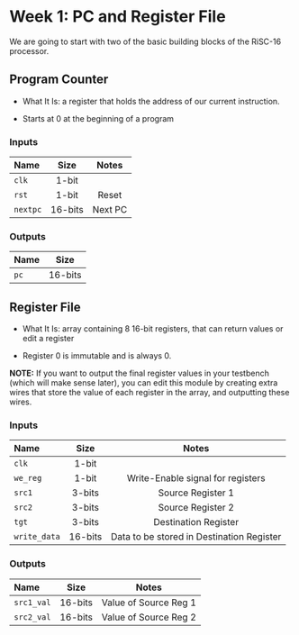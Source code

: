# Week 1: PC and Register File
We are going to start with two of the basic building blocks of the RiSC-16 processor.

## Program Counter
- What It Is: a register that holds the address of our current instruction.

- Starts at 0 at the beginning of a program

### Inputs

|Name|Size|Notes
|:---|:---:|:---:|
|`clk`|1-bit|
|`rst`|1-bit|Reset|
|`nextpc`|16-bits|Next PC|

### Outputs

|Name|Size|
|:---|:---:|
|`pc`|16-bits|


## Register File
- What It Is: array containing 8 16-bit registers, that can return values or edit a register

- Register 0 is immutable and is always 0.

**NOTE:** If you want to output the final register values in your testbench (which will make sense later), you can edit this module by creating extra wires that store the value of each register in the array, and outputting these wires.

### Inputs

|Name|Size|Notes
|:---|:---:|:---:|
|`clk`|1-bit|
|`we_reg`|1-bit|Write-Enable signal for registers
|`src1`|3-bits|Source Register 1|
|`src2`|3-bits|Source Register 2|
|`tgt`|3-bits|Destination Register
|`write_data`|16-bits|Data to be stored in Destination Register


### Outputs

|Name|Size|Notes
|:---|:---:|:---:
|`src1_val`|16-bits|Value of Source Reg 1
|`src2_val`|16-bits|Value of Source Reg 2